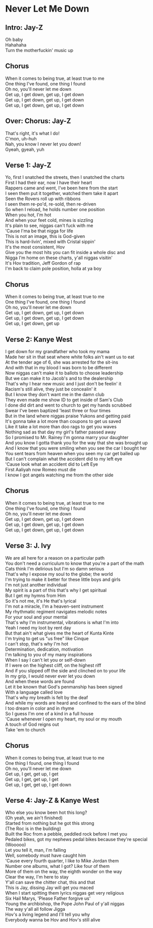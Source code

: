# Never Let Me Down

## Intro: Jay-Z

Oh baby  
Hahahaha  
Turn the motherfuckin' music up

## Chorus

When it comes to being true, at least true to me  
One thing I've found, one thing I found  
Oh no, you'll never let me down  
Get up, I get down, get up, I get down  
Get up, I get down, get up, I get down  
Get up, I get down, get up, I get down

## Over: Chorus: Jay-Z

That's right, it's what I do!  
C'mon, uh-huh  
Nah, you know I never let you down!  
Gyeah, gyeah, yuh

## Verse 1: Jay-Z

Yo, first I snatched the streets, then I snatched the charts  
First I had their ear, now I have their heart  
Rappers came and went, I've been here from the start  
I seen them put it together, watched them take it apart  
Seen the Rovers roll up with ribbons  
I seen them re-po'd, re-sold, then re-driven  
So when I reload, he holds number one position  
When you hot, I'm hot  
And when your feet cold, mines is sizzling  
It's plain to see, niggas can't fuck with me  
'Cause I'ma be that nigga for life  
This is not an image, this is God-given  
This is hard-livin', mixed with Cristal sippin'  
It's the most consistent, Hov  
Give you the most hits you can fit inside a whole disc and  
Nigga I'm home on these charts, y'all niggas visitin'  
It's Hov tradition, Jeff Gordon of rap  
I'm back to claim pole position, holla at ya boy

## Chorus

When it comes to being true, at least true to me  
One thing I've found, one thing I found  
Oh no, you'll never let me down  
Get up, I get down, get up, I get down  
Get up, I get down, get up, I get down  
Get up, I get down, get up

## Verse 2: Kanye West

I get down for my grandfather who took my mama  
Made her sit in that seat where white folks ain't want us to eat  
At the tender age of 6, she was arrested for the sit-ins  
And with that in my blood I was born to be different  
Now niggas can't make it to ballots to choose leadership  
But we can make it to Jacob's and to the dealership  
That's why I hear new music and I just don't be feelin' it  
Racism's still alive, they just be concealin' it  
But I know they don't want me in the damn club  
They even made me show ID to get inside of Sam's Club  
I done did dirt and went to church to get my hands scrubbed  
Swear I've been baptized 'least three or four times  
But in the land where niggas praise Yukons and getting paid  
It's gonna take a lot more than coupons to get us saved  
Like it take a lot more than doo rags to get you waves  
Nothing sad as that day my girl's father passed away  
So I promised to Mr. Rainey I'm gonna marry your daughter  
And you know I gotta thank you for the way that she was brought up  
And I know that you were smiling when you see the car I bought her  
You sent tears from heaven when you seen my car get balled up  
But I can't complain what the accident did to my left eye  
'Cause look what an accident did to Left Eye  
First Aaliyah now Romeo must die  
I know I got angels watching me from the other side

## Chorus

When it comes to being true, at least true to me  
One thing I've found, one thing I found  
Oh no, you'll never let me down  
Get up, I get down, get up, I get down  
Get up, I get down, get up, I get down  
Get up, I get down, get up, I get down

## Verse 3: J. Ivy

We are all here for a reason on a particular path  
You don't need a curriculum to know that you're a part of the math  
Cats think I'm delirious but I'm so damn serious  
That's why I expose my soul to the globe; the world  
I'm trying to make it better for these little boys and girls  
I'm not just another individual  
My spirit is a part of this that's why I get spiritual  
But I get my hymns from Him  
So it's not me, it's He that's lyrical  
I'm not a miracle, I'm a heaven-sent instrument  
My rhythmatic regiment navigates melodic notes  
For your soul and your mental  
That's why I'm instrumental, vibrations is what I'm into  
Yeah I need my loot by rent day  
But that ain't what gives me the heart of Kunta Kinte  
I'm trying to get us "us free" like Cinque  
I can't stop, that's why I'm hot  
Determination, dedication, motivation  
I'm talking to you of my many inspirations  
When I say I can't let you or self-down  
If I were on the highest cliff, on the highest riff  
And if you slipped off the side and clinched on to your life  
In my grip, I would never ever let you down  
And when these words are found  
Let it be known that God's penmanship has been signed  
With a language called love  
That's why my breath is felt by the deaf  
And while my words are heard and confined to the ears of the blind  
I too dream in color and in rhyme  
So I guess I'm one of a kind in a full house  
'Cause whenever I open my heart, my soul or my mouth  
A touch of God reigns out  
Take 'em to church

## Chorus

When it comes to being true, at least true to me  
One thing I found, one thing I found  
Oh no, you'll never let me down  
Get up, I get, get up, I get  
Get up, I get, get up, I get  
Get up, I get, get up, I get down

## Verse 4: Jay-Z & Kanye West

Who else you know been hot this long?  
(Oh yeah, we ain't finished)  
Started from nothing but he got this strong  
(The Roc is in the building)  
Built the Roc from a pebble, peddled rock before I met you  
Pedaled bikes, got my nephews pedal bikes because they're special (Wooooo)  
Let you tell it, man, I'm falling  
Well, somebody must have caught him  
'Cause every fourth quarter, I like to Mike Jordan them  
Number one albums, what I got? Like four of them  
More of them on the way, the eighth wonder on the way  
Clear the way, I'm here to stay  
Y'all can save the chitter chat, this and that  
This is Jay, dissing Jay will get you maced  
When I start spitting them lyrics niggas get very religious  
Six Hail Marys, 'Please Father forgive us'  
Young the archbishop, the Pope John Paul of y'all niggas  
The way y'all all follow Jigga  
Hov's a living legend and I'll tell you why  
Everybody wanna be Hov and Hov's still alive
